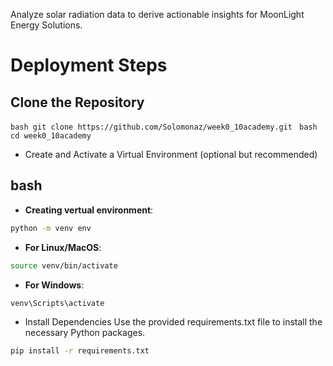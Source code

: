 Analyze solar radiation data to derive actionable insights for MoonLight Energy Solutions.

# Deployment Steps
## Clone the Repository
```bash git clone https://github.com/Solomonaz/week0_10academy.git ```
```bash cd week0_10academy ```
- Create and Activate a Virtual Environment (optional but recommended)

## bash
- **Creating vertual environment**:
```bash
python -m venv env
```
- **For Linux/MacOS**: 
```bash
source venv/bin/activate 
 ``` 
- **For Windows**: 
```bash
venv\Scripts\activate     
 ```  
- Install Dependencies Use the provided requirements.txt file to install the necessary Python packages.
```bash
pip install -r requirements.txt
```